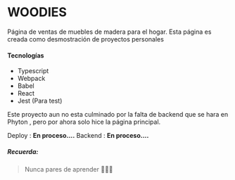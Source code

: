 # WOODIES

Página de ventas de muebles de madera para el hogar.
Esta página es creada como desmostración de proyectos personales

#### Tecnologías

- Typescript
- Webpack
- Babel
- React
- Jest (Para test)

Este proyecto aun no esta culminado por la falta de backend que se hara en Phyton , pero por ahora solo hice la página principal.

Deploy : **En proceso....**
Backend : **En proceso....**

##### Recuerda:

> Nunca pares de aprender 💚💚💚
